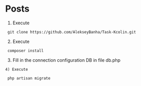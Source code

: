 # Posts
1) Execute 
```shell   
 git clone https://github.com/AlekseyBanha/Task-Kcolin.git
```
2) Execute 
```shell   
 composer install
```
3) Fill in the connection configuration DB in file db.php
```
4) Execute

 php artisan migrate
```
